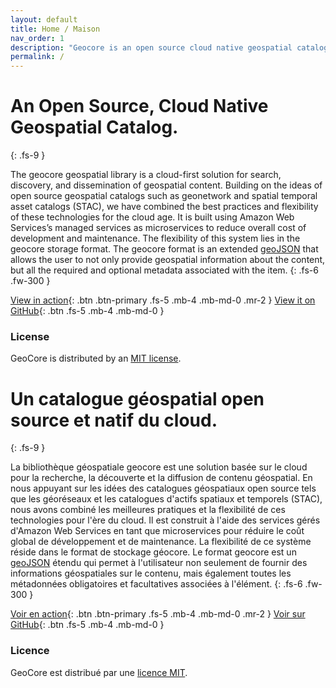 ```yaml
---
layout: default
title: Home / Maison
nav_order: 1
description: "Geocore is an open source cloud native geospatial catalog hosted on AWS / Geocore est un catalogue géospatial natif cloud open source hébergé sur AWS"
permalink: /
---
```


# An Open Source, Cloud Native Geospatial Catalog.
{: .fs-9 }

The geocore geospatial library is a cloud-first solution for search, discovery, and dissemination of geospatial content. Building on the ideas of open source geospatial catalogs such as geonetwork and spatial temporal asset catalogs (STAC), we have combined the best practices and flexibility of these technologies for the cloud age. It is built using Amazon Web Services’s managed services as microservices to reduce overall cost of development and maintenance. The flexibility of this system lies in the geocore storage format. The geocore format is an extended [geoJSON](https://geojson.org/) that allows the user to not only provide geospatial information about the content, but all the required and optional metadata associated with the item.
{: .fs-6 .fw-300 }

[View in action](https://app.geo.ca/){: .btn .btn-primary .fs-5 .mb-4 .mb-md-0 .mr-2 } [View it on GitHub](https://canadian-geospatial-platform.github.io/GeoCore/){: .btn .fs-5 .mb-4 .mb-md-0 }

### License

GeoCore is distributed by an [MIT license](https://github.com/canadian-geospatial-platform/GeoCore/tree/main/LICENSE.txt).


# Un catalogue géospatial open source et natif du cloud.
{: .fs-9 }

La bibliothèque géospatiale geocore est une solution basée sur le cloud pour la recherche, la découverte et la diffusion de contenu géospatial. En nous appuyant sur les idées des catalogues géospatiaux open source tels que les géoréseaux et les catalogues d'actifs spatiaux et temporels (STAC), nous avons combiné les meilleures pratiques et la flexibilité de ces technologies pour l'ère du cloud. Il est construit à l'aide des services gérés d'Amazon Web Services en tant que microservices pour réduire le coût global de développement et de maintenance. La flexibilité de ce système réside dans le format de stockage géocore. Le format geocore est un [geoJSON](https://geojson.org/) étendu qui permet à l'utilisateur non seulement de fournir des informations géospatiales sur le contenu, mais également toutes les métadonnées obligatoires et facultatives associées à l'élément.
{: .fs-6 .fw-300 }

[Voir en action](https://app.geo.ca/){: .btn .btn-primary .fs-5 .mb-4 .mb-md-0 .mr-2 } [Voir sur GitHub](https://canadian-geospatial-platform.github.io/GeoCore/){: .btn .fs-5 .mb-4 .mb-md-0 }

### Licence

GeoCore est distribué par une [licence MIT](https://github.com/canadian-geospatial-platform/GeoCore/tree/main/LICENSE.txt).
